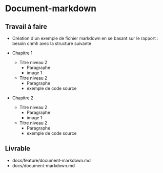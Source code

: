 # Document-markdown

## Travail à faire

- Création d'un exemple de fichier markdown en se basant sur le rapport : besoin cnmh avec la structure suivante

- Chapitre 1
  - Titre niveau 2
    - Paragraphe 
    - image 1
  - Titre niveau 2
    - Paragraphe 
    - exemple de code source 
- Chapitre 2
  - Titre niveau 2
    - Paragraphe 
    - image 1
  - Titre niveau 2
    - Paragraphe 
    - exemple de code source 

## Livrable

- docs/feature/document-markdown.md
- docs/document-markdown.md